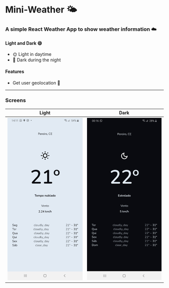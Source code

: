 # Mini-Weather 🌤️

### A simple React Weather App to show weather information :cloud:


#### Light and Dark :smile:

* 🌞 Light in daytime
* 🌛 Dark during the night


#### Features

* Get user geolocation 📱

___


### Screens

Light                      |  Dark
:-------------------------:|:-------------------------:
![](./.github/weather-light.jpeg)  |  ![](./.github/weather-dark.jpeg)